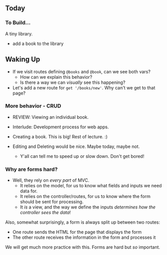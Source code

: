## Today

### To Build...

A tiny library.

<!-- * make a wonderful homepage -->
<!-- * list all the books -->
<!-- * get info on a single book -->
* add a book to the library

## Waking Up

* If we visit routes defining `@books` and `@book`, can we see both vars?
  * How can we explain this behavior?
  * Is there a way we can _visually_ see this happening?
* Let's add a new route for `get '/books/new'`. Why can't we get to that page?

### More behavior - CRUD

* REVIEW: Viewing an individual book.

* Interlude: Development process for web apps.

* Creating a book. This is big! Rest of lecture. :)
* Editing and Deleting would be nice. Maybe today, maybe not.
  * Y'all can tell me to speed up or slow down. Don't get bored!


### Why are forms hard?

* Well, they rely on _every part_ of MVC.
  * It relies on the model, for us to know what fields and inputs we need data for.
  * It relies on the controller/routes, for us to know where the form should be sent for processing.
  * It _is_ a view, and the way we define the inputs *determines how the controller sees the data*!

Also, somewhat surprisingly, a form is always split up between two routes:
  * One route sends the HTML for the page that displays the form
  * The other route receives the information in the form and processes it

We will get much more practice with this. Forms are hard but _so_ important.